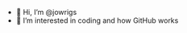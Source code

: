 - 👋 Hi, I’m @jowrigs
- 👀 I’m interested in coding and how GitHub works


<!---
jowrigs/jowrigs is a ✨ special ✨ repository because its `README.md` (this file) appears on your GitHub profile.
You can click the Preview link to take a look at your changes.
--->
